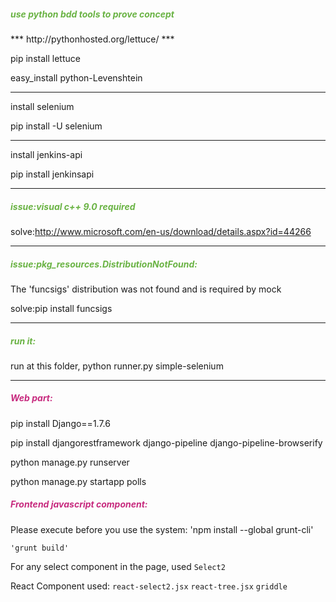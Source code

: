 <h5 style="color:#6ab344">
use python bdd tools to prove concept
</h5>
***
http://pythonhosted.org/lettuce/
***

pip install lettuce<br/>

easy_install python-Levenshtein<br/>

***

install selenium

pip install -U selenium
***

install jenkins-api

pip install jenkinsapi
*****

<h5 style="color:#6ab344">

issue:visual c++ 9.0 required
</h5>

solve:http://www.microsoft.com/en-us/download/details.aspx?id=44266
***
<h5 style="color:#6ab344">
issue:pkg_resources.DistributionNotFound:</h5>

The 'funcsigs' distribution was not found and is required by mock<br/>

solve:pip install funcsigs
***
<h5 style="color:#6ab344">run it:</h5>

run at this folder, python runner.py simple-selenium
***
<h5 style="color:#C72A7E">Web part:</h5>
pip install Django==1.7.6

pip install djangorestframework django-pipeline django-pipeline-browserify

python manage.py runserver

python manage.py startapp polls

<h5 style="color:#C72A7E">Frontend javascript component:</h5>
Please execute before you use the system:
	'npm install --global grunt-cli'

	'grunt build'


For any select component in the page, used ``Select2``

React Component used:
``react-select2.jsx``
``react-tree.jsx``
``griddle``
